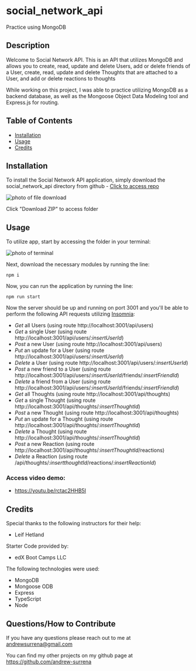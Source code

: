 # social_network_api
Practice using MongoDB

## Description

Welcome to Social Network API. This is an API that utilizes MongoDB and allows you to create, read, update and delete Users, add or delete friends of a User, create, read, update and delete Thoughts that are attached to a User, and add or delete reactions to thoughts

While working on this project, I was able to practice utilizing MongoDB as a backend database, as well as the Mongoose Object Data Modeling tool and Express.js for routing.

## Table of Contents
- [Installation](#installation)
- [Usage](#usage)
- [Credits](#credits)

## Installation

To install the Social Network API application, simply download the social_network_api directory from github - [Click to access repo](https://github.com/andrew-surrena/social_network_api)

![photo of file download](./images/Screenshot%202024-10-08%20at%208.44.44 PM.png)

Click "Download ZIP" to access folder

## Usage

To utilize app, start by accessing the folder in your terminal:

![photo of terminal ](./images/Screenshot%202024-10-08%20at%208.49.19 PM.png)

Next, download the necessary modules by running the line: 
```
npm i
```

Now, you can run the application by running the line:
```
npm run start
```

Now the server should be up and running on port 3001 and you'll be able to perform the following API requests utilizing [Insomnia](https://insomnia.rest/):
* *Get* all Users (using route http://localhost:3001/api/users)
* *Get* a single User (using route http://localhost:3001/api/users/*:insertUserId*)
* *Post* a new User (using route http://localhost:3001/api/users)
* *Put* an update for a User (using route http://localhost:3001/api/users/*:insertUserId*)
* *Delete* a User (using route http://localhost:3001/api/users/*:insertUserId*)
* *Post* a new friend to a User (using route http://localhost:3001/api/users/*:insertUserId*/friends/*:insertFriendId*)
* *Delete* a friend from a User (using route http://localhost:3001/api/users/*:insertUserId*/friends/*:insertFriendId*)
* *Get* all Thoughts (using route http://localhost:3001/api/thoughts)
* *Get* a single Thought (using route http://localhost:3001/api/thoughts/*:insertThoughtId*)
* *Post* a new Thought (using route http://localhost:3001/api/thoughts)
* *Put* an update for a Thought (using route http://localhost:3001/api/thoughts/*:insertThoughtId*)
* *Delete* a Thought (using route http://localhost:3001/api/thoughts/*:insertThoughtId*)
* *Post* a new Reaction (using route http://localhost:3001/api/thoughts/*:insertThoughtId*/reactions)
* *Delete* a Reaction (using route /api/thoughts/*:insertthoughtId*/reactions/*:insertReactionId*)

### Access video demo: 

* https://youtu.be/rctac2HHB5I

## Credits
Special thanks to the following instructors for their help:
* Leif Hetland

Starter Code provided by:
* edX Boot Camps LLC

The following technologies were used:
* MongoDB
* Mongoose ODB
* Express
* TypeScript
* Node

## Questions/How to Contribute

If you have any questions please reach out to me at andrewsurrena@gmail.com

You can find my other projects on my github page at https://github.com/andrew-surrena